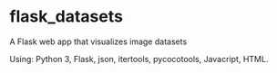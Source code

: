 # flask_datasets
A Flask web app that visualizes image datasets

Using: Python 3, Flask, json, itertools, pycocotools, Javacript, HTML.
